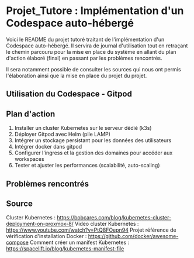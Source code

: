 # Projet_Tutore : Implémentation d'un Codespace auto-hébergé

Voici le README du projet tutoré traitant de l'implémentation d'un Codespace auto-hébergé.
Il servira de journal d'utilisation tout en retraçant le chemin parcouru pour la mise en 
place du système en allant du plan d'action élaboré (final) en passant par les problèmes
rencontrés.

Il sera notamment possible de consulter les sources qui nous ont permis l'élaboration ainsi
que la mise en place du projet du projet.


## Utilisation du Codespace - Gitpod




## Plan d'action

1. Installer un cluster Kubernetes sur le serveur dédié (k3s)
2. Déployer Gitpod avec Helm (pile LAMP)
3. Intégrer un stockage persistant pour les données des utilisateurs
4. Intégrer docker dans gitpod
5. Configurer l'ingress et la gestion des domaines pour accéder aux workspaces
6. Tester et ajuster les performances (scalabilité, auto-scaling)


## Problèmes rencontrés



## Source

Cluster Kubernetes : https://bobcares.com/blog/kubernetes-cluster-deployment-on-proxmox-8/
Video cluster Kubernetes : https://www.youtube.com/watch?v=PtQ8FOepn94
Projet référence de vérification d'installation Docker : https://github.com/docker/awesome-compose
Comment créer un manifest Kubernetes : https://spacelift.io/blog/kubernetes-manifest-file
